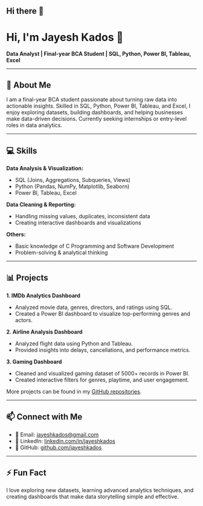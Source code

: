 ## Hi there 👋
# Hi, I'm Jayesh Kados 👋

**Data Analyst | Final-year BCA Student | SQL, Python, Power BI, Tableau, Excel**

---

## 🚀 About Me
I am a final-year BCA student passionate about turning raw data into actionable insights. Skilled in SQL, Python, Power BI, Tableau, and Excel, I enjoy exploring datasets, building dashboards, and helping businesses make data-driven decisions. Currently seeking internships or entry-level roles in data analytics.

---

## 💻 Skills

**Data Analysis & Visualization:**  
- SQL (Joins, Aggregations, Subqueries, Views)  
- Python (Pandas, NumPy, Matplotlib, Seaborn)  
- Power BI, Tableau, Excel  

**Data Cleaning & Reporting:**  
- Handling missing values, duplicates, inconsistent data  
- Creating interactive dashboards and visualizations  

**Others:**  
- Basic knowledge of C Programming and Software Development  
- Problem-solving & analytical thinking  

---

## 📊 Projects

**1. IMDb Analytics Dashboard**  
- Analyzed movie data, genres, directors, and ratings using SQL.  
- Created a Power BI dashboard to visualize top-performing genres and actors.  

**2. Airline Analysis Dashboard**  
- Analyzed flight data using Python and Tableau.  
- Provided insights into delays, cancellations, and performance metrics.  

**3. Gaming Dashboard**  
- Cleaned and visualized gaming dataset of 5000+ records in Power BI.  
- Created interactive filters for genres, playtime, and user engagement.  

More projects can be found in my [GitHub repositories](https://github.com/jayeshkados).

---

## 📫 Connect with Me
- 📧 Email: jayeshkados@gmail.com  
- 💼 LinkedIn: [linkedin.com/in/jayeshkados](https://linkedin.com/in/jayeshkados)  
- 🐙 GitHub: [github.com/jayeshkados](https://github.com/jayeshkados)  

---

## ⚡ Fun Fact
I love exploring new datasets, learning advanced analytics techniques, and creating dashboards that make data storytelling simple and effective.

